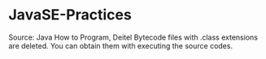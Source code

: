 # JavaSE-Practices
Source: Java How to Program, Deitel
Bytecode files with .class extensions are deleted. You can obtain them with executing the source codes. 
